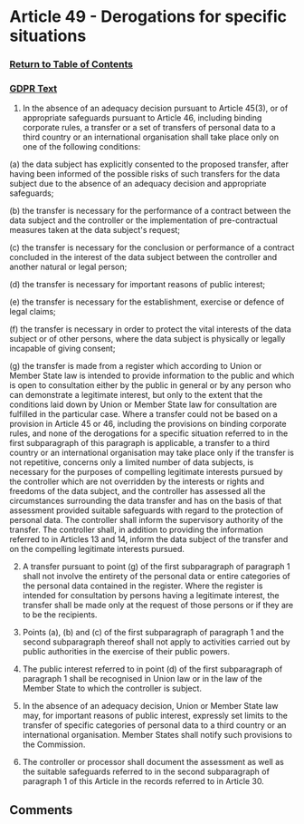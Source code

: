 # Article 49 - Derogations for specific situations

### [Return to Table of Contents](https://github.com/mitmedialab/Consent-HackDay/blob/master/Legal/GDPR%20Markdown/Table%20of%20Contents.md)

### [GDPR Text](https://eur-lex.europa.eu/legal-content/EN/TXT/HTML/?uri=CELEX:32016R0679&from=EN#d1e4535-1-1)

1.   In the absence of an adequacy decision pursuant to Article 45(3), or of appropriate safeguards pursuant to Article 46, including binding corporate rules, a transfer or a set of transfers of personal data to a third country or an international organisation shall take place only on one of the following conditions:

(a)
the data subject has explicitly consented to the proposed transfer, after having been informed of the possible risks of such transfers for the data subject due to the absence of an adequacy decision and appropriate safeguards;

(b)
the transfer is necessary for the performance of a contract between the data subject and the controller or the implementation of pre-contractual measures taken at the data subject's request;

(c)
the transfer is necessary for the conclusion or performance of a contract concluded in the interest of the data subject between the controller and another natural or legal person;

(d)
the transfer is necessary for important reasons of public interest;

(e)
the transfer is necessary for the establishment, exercise or defence of legal claims;

(f)
the transfer is necessary in order to protect the vital interests of the data subject or of other persons, where the data subject is physically or legally incapable of giving consent;

(g)
the transfer is made from a register which according to Union or Member State law is intended to provide information to the public and which is open to consultation either by the public in general or by any person who can demonstrate a legitimate interest, but only to the extent that the conditions laid down by Union or Member State law for consultation are fulfilled in the particular case.
Where a transfer could not be based on a provision in Article 45 or 46, including the provisions on binding corporate rules, and none of the derogations for a specific situation referred to in the first subparagraph of this paragraph is applicable, a transfer to a third country or an international organisation may take place only if the transfer is not repetitive, concerns only a limited number of data subjects, is necessary for the purposes of compelling legitimate interests pursued by the controller which are not overridden by the interests or rights and freedoms of the data subject, and the controller has assessed all the circumstances surrounding the data transfer and has on the basis of that assessment provided suitable safeguards with regard to the protection of personal data. The controller shall inform the supervisory authority of the transfer. The controller shall, in addition to providing the information referred to in Articles 13 and 14, inform the data subject of the transfer and on the compelling legitimate interests pursued.

2.   A transfer pursuant to point (g) of the first subparagraph of paragraph 1 shall not involve the entirety of the personal data or entire categories of the personal data contained in the register. Where the register is intended for consultation by persons having a legitimate interest, the transfer shall be made only at the request of those persons or if they are to be the recipients.

3.   Points (a), (b) and (c) of the first subparagraph of paragraph 1 and the second subparagraph thereof shall not apply to activities carried out by public authorities in the exercise of their public powers.

4.   The public interest referred to in point (d) of the first subparagraph of paragraph 1 shall be recognised in Union law or in the law of the Member State to which the controller is subject.

5.   In the absence of an adequacy decision, Union or Member State law may, for important reasons of public interest, expressly set limits to the transfer of specific categories of personal data to a third country or an international organisation. Member States shall notify such provisions to the Commission.

6.   The controller or processor shall document the assessment as well as the suitable safeguards referred to in the second subparagraph of paragraph 1 of this Article in the records referred to in Article 30.



## Comments
